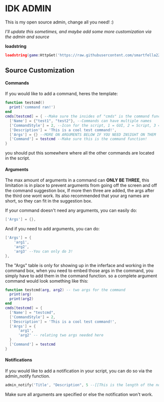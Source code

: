 # IDK ADMIN

This is my open source admin, change all you need! :)

*I'll update this sometimes, and maybe add some more customization via the admin and source*

**loadstring**
``` lua
loadstring(game:HttpGet('https://raw.githubusercontent.com/smartfella2222/cool/refs/heads/main/main'))()
```

## Source Customization


#### Commands
If you would like to add a command, heres the template:
```lua
function testcmd()
  print('command ran!')
end
cmds[testcmd] = { --Make sure the insides of "cmds" is the command function
  ['Name'] = {"test1", "test2"}, --Commands can have multiple names
  ['CommandStyle'] = 2, --Icon for the script, 1 = GUI, 2 = Script, 3 = Break script; e.g. unfly
  ['Description'] = 'This is a cool test command!',
  ['Args'] = {} --MORE ON ARGUMENTS BELOW IF YOU NEED INSIGHT ON THEM
  ['Command'] = testcmd --Make sure this is the command function!
}
```

you should put this somewhere where all the other commands are located in the script.

#### Arguments
The max amount of arguments in a command can **ONLY BE THREE**, this limitation is in place to prevent arguments from going off
the screen and off the command suggestion box, If more then three are added, the args after the third one wont work. 
Its also recommended that your arg names are short, so they can fit in the suggestion box.

If your command doesn't need any arguments, you can easily do:
```lua
['Args'] = {},
```

And if you need to add arguments, you can do:
```lua
['Args'] = {
    'arg1',
    'arg2',
    'arg3' --You can only do 3!
},
```

The "Args" table is only for showing up in the inferface and working in the command box, when you need to embed those args in the command, you simply have to add them in the command function.
so a complete argument command would look something like this:

```lua
function testcmd(arg, arg2) -- two args for the command
  print(arg)
  print(arg2)
end
cmds[testcmd] = {
  ['Name'] = "testcmd",
  ['CommandStyle'] = 2,
  ['Description'] = 'This is a cool test command!',
  ['Args'] = {
      'arg1',
      'arg2' -- relating two args needed here
  }
  ['Command'] = testcmd
}
```

#### Notifications
If you would like to add a notification in your script, you can do so via the admin_notify function.
```lua
admin_notify('Title', "Description", 5 --[[This is the length of the notification.]])
```

Make sure all arguments are specified or else the notification won't work.
